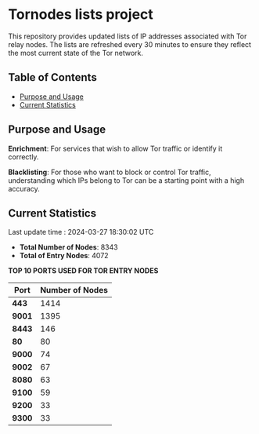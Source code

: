 # Tornodes lists project

This repository provides updated lists of IP addresses associated with Tor relay nodes. The lists are refreshed every 30 minutes to ensure they reflect the most current state of the Tor network.

## Table of Contents

- [Purpose and Usage](#purpose-and-usage)
- [Current Statistics](#current-statistics)


## Purpose and Usage

**Enrichment**: For services that wish to allow Tor traffic or identify it correctly.

**Blacklisting**: For those who want to block or control Tor traffic, understanding which IPs belong to Tor can be a starting point with a high accuracy.

## Current Statistics

Last update time : 2024-03-27 18:30:02 UTC

- **Total Number of Nodes**: 8343
- **Total of Entry Nodes**: 4072

**TOP 10 PORTS USED FOR TOR ENTRY NODES**

| **Port** | **Number of Nodes** |
|------|-----------------|
| **443**   | 1414  |
| **9001**   | 1395  |
| **8443**   | 146  |
| **80**   | 80  |
| **9000**   | 74  |
| **9002**   | 67  |
| **8080**   | 63  |
| **9100**   | 59  |
| **9200**   | 33  |
| **9300**   | 33  |

